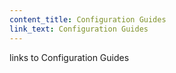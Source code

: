 ```yaml
---
content_title: Configuration Guides
link_text: Configuration Guides
---
```


links to Configuration Guides
